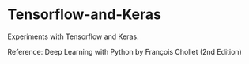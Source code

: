 # Tensorflow-and-Keras
Experiments with Tensorflow and Keras. 

Reference: Deep Learning with Python by François Chollet (2nd Edition)
